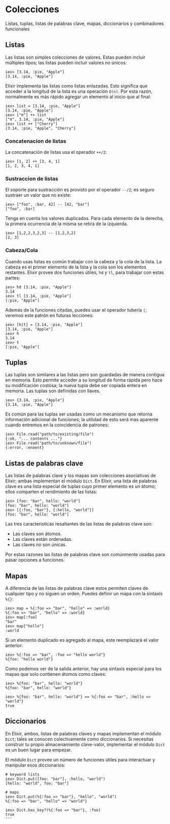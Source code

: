 # Colecciones
  Listas, tuplas, listas de palabras clave, mapas, diccionarios y combinadores funcionales

## **Listas**
  Las listas son simples colecciones de valores. Estas pueden incluir múltiples tipos; las listas pueden incluir valores no únicos:
  ```
  iex> [3.14, :pie, "Apple"]
  [3.14, :pie, "Apple"]
  ```

  Elixir implementa las listas como listas enlazadas. Esto significa que acceder a la longitud de la lista es una operación ```O(n)```. Por esta razón, normalmente es más rápido agregar un elemento al inicio que al final:
  ```
  iex> list = [3.14, :pie, "Apple"]
  [3.14, :pie, "Apple"]
  iex> ["π"] ++ list
  ["π", 3.14, :pie, "Apple"]
  iex> list ++ ["Cherry"]
  [3.14, :pie, "Apple", "Cherry"]
  ```

### **Concatenacion de listas**
  La concatenación de listas usa el operador ```++/2```:
  ```
  iex> [1, 2] ++ [3, 4, 1]
  [1, 2, 3, 4, 1]
  ```

### **Sustraccion de listas**

  El soporte para sustracción es provisto por el operador ```--/2```; es seguro sustraer un valor que no existe:
  ```
  iex> ["foo", :bar, 42] -- [42, "bar"]
  ["foo", :bar]
  ```

  Tenga en cuenta los valores duplicados. Para cada elemento de la derecha, la primera ocurrencia de la misma se retira de la izquierda.
  ```
  iex> [1,2,2,3,2,3] -- [1,2,3,2]
  [2, 3]
  ```

### **Cabeza/Cola**
  Cuando usas listas es común trabajar con la cabeza y la cola de la lista. La cabeza es el primer elemento de la lista y la cola son los elementos restantes. Elixir provee dos funciones útiles, ```hd``` y ```tl```, para trabajar con estas partes:
  ```
  iex> hd [3.14, :pie, "Apple"]
  3.14
  iex> tl [3.14, :pie, "Apple"]
  [:pie, "Apple"]
  ```

  Además de la funciones citadas, puedes usar el operador tubería ```|```; veremos este patrón en futuras lecciones:
  ```
  iex> [h|t] = [3.14, :pie, "Apple"]
  [3.14, :pie, "Apple"]
  iex> h
  3.14
  iex> t
  [:pie, "Apple"]
  ```

## **Tuplas**  
  Las tuplas son similares a las listas pero son guardadas de manera contigua en memoria. Esto permite acceder a su longitud de forma rápida pero hace su modificación costosa; la nueva tupla debe ser copiada entera en memoria. Las tuplas son definidas con llaves.
  ```
  iex> {3.14, :pie, "Apple"}
  {3.14, :pie, "Apple"}
  ```

  Es común para las tuplas ser usadas como un mecanismo que retorna información adicional de funciones; la utilidad de esto será mas aparente cuando entremos en la coincidencia de patrones:
  ```
  iex> File.read("path/to/existing/file")
  {:ok, "... contents ..."}
  iex> File.read("path/to/unknown/file")
  {:error, :enoent}
  ```

## **Listas de palabras clave**
  Las listas de palabras clave y los mapas son colecciones asociativas de Elixir; ambas implementan el módulo ```Dict```. En Elixir, una lista de palabras clave es una lista especial de tuplas cuyo primer elemento es un átomo; ellos comparten el rendimiento de las listas:
  ```
  iex> [foo: "bar", hello: "world"]
  [foo: "bar", hello: "world"]
  iex> [{:foo, "bar"}, {:hello, "world"}]
  [foo: "bar", hello: "world"]
  ```

  Las tres características resaltantes de las listas de palabras clave son:

  * Las claves son átomos.
  * Las claves están ordenadas.
  * Las claves no son únicas.

  Por estas razones las listas de palabras clave son comúnmente usadas para pasar opciones a funciones.

## **Mapas**
  A diferencia de las listas de palabras clave estos permiten claves de cualquier tipo y no siguen un orden. Puedes definir un mapa con la sintaxis ```%{}```:
  ```
  iex> map = %{:foo => "bar", "hello" => :world}
  %{:foo => "bar", "hello" => :world}
  iex> map[:foo]
  "bar"
  iex> map["hello"]
  :world
  ```

  Si un elemento duplicado es agregado al mapa, este reemplazará el valor anterior:
  ```
  iex> %{:foo => "bar", :foo => "hello world"}
  %{foo: "hello world"}
  ```

  Como podemos ver de la salida anterior, hay una sintaxis especial para los mapas que solo contienen átomos como claves:
  ```
  iex> %{foo: "bar", hello: "world"}
  %{foo: "bar", hello: "world"}

  iex> %{foo: "bar", hello: "world"} == %{:foo => "bar", :hello => "world"}
  true
  ```

## **Diccionarios**
  En Elixir, ambos, listas de palabras claves y mapas implementan el módulo ```Dict```; tales se conocen colectivamente como diccionarios. Si necesitas construir tu propio almacenamiento clave-valor, implementar el módulo ```Dict``` es un buen lugar para empezar.

  El módulo ```Dict``` provee un número de funciones útiles para interactuar y manipular esos diccionarios:
  ```
  # keyword lists
  iex> Dict.put([foo: "bar"], :hello, "world")
  [hello: "world", foo: "bar"]

  # maps
  iex> Dict.put(%{:foo => "bar"}, "hello", "world")
  %{:foo => "bar", "hello" => "world"}

  iex> Dict.has_key?(%{:foo => "bar"}, :foo)
  true
  '''
